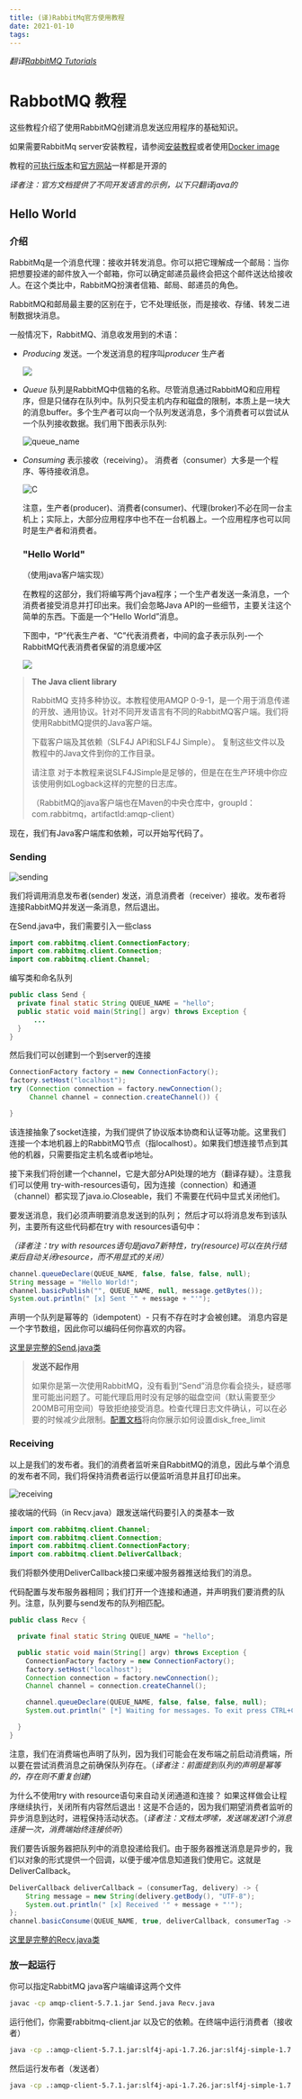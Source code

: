 ```yaml
---
title: (译)RabbitMq官方使用教程
date: 2021-01-10
tags:
---
```


*翻译[RabbitMQ Tutorials](https://www.rabbitmq.com/getstarted.html)*

# RabbotMQ 教程

这些教程介绍了使用RabbitMQ创建消息发送应用程序的基础知识。  

如果需要RabbitMq server安装教程，请参阅[安装教程](https://www.rabbitmq.com/download.html)或者使用[Docker image](https://registry.hub.docker.com/_/rabbitmq/)

教程的[可执行版本](https://github.com/rabbitmq/rabbitmq-tutorials)和[官方网站](https://github.com/rabbitmq/rabbitmq-website)一样都是开源的  

*译者注：官方文档提供了不同开发语言的示例，以下只翻译java的*

## Hello World

### 介绍

RabbitMq是一个消息代理：接收并转发消息。你可以把它理解成一个邮局：当你把想要投递的邮件放入一个邮箱，你可以确定邮递员最终会把这个邮件送达给接收人。在这个类比中，RabbitMQ扮演者信箱、邮局、邮递员的角色。  

RabbitMQ和邮局最主要的区别在于，它不处理纸张，而是接收、存储、转发二进制数据块消息。  

一般情况下，RabbitMQ、消息收发用到的术语：

- *Producing* 发送。一个发送消息的程序叫*producer* 生产者

  ![](https://www.rabbitmq.com/img/tutorials/producer.png)

- *Queue* 队列是RabbitMQ中信箱的名称。尽管消息通过RabbitMQ和应用程序，但是只储存在队列中。队列只受主机内存和磁盘的限制，本质上是一块大的消息buffer。多个生产者可以向一个队列发送消息，多个消费者可以尝试从一个队列接收数据。我们用下图表示队列:  

  ![queue_name](https://www.rabbitmq.com/img/tutorials/queue.png)

- *Consuming* 表示接收（receiving）。 消费者（consumer）大多是一个程序、等待接收消息。

  ![C](https://www.rabbitmq.com/img/tutorials/consumer.png)

  

  注意，生产者(producer)、消费者(consumer)、代理(broker)不必在同一台主机上；实际上，大部分应用程序中也不在一台机器上。一个应用程序也可以同时是生产者和消费者。

  ### "Hello World"

  （使用java客户端实现）  

  在教程的这部分，我们将编写两个java程序；一个生产者发送一条消息，一个消费者接受消息并打印出来。我们会忽略Java API的一些细节，主要关注这个简单的东西。下面是一个“Hello World”消息。  

  下图中，“P”代表生产者、“C”代表消费者，中间的盒子表示队列-一个RabbitMQ代表消费者保留的消息缓冲区  

  ![](https://www.rabbitmq.com/img/tutorials/python-one.png)

  

> **The Java client library**
>
> RabbitMQ 支持多种协议。本教程使用AMQP 0-9-1，是一个用于消息传递的开放、通用协议。针对不同开发语言有不同的RabbitMQ客户端。我们将使用RabbitMQ提供的Java客户端。  
>
> 下载客户端及其依赖（SLF4J API和SLF4J Simple）。 复制这些文件以及教程中的Java文件到你的工作目录。  
>
> 请注意 对于本教程来说SLF4JSimple是足够的，但是在在生产环境中你应该使用例如Logback这样的完整的日志库。  
>
> （RabbitMQ的java客户端也在Maven的中央仓库中，groupId：com.rabbitmq，artifactId:amqp-client）  

现在，我们有Java客户端库和依赖，可以开始写代码了。

### Sending

![sending](https://www.rabbitmq.com/img/tutorials/sending.png)

我们将调用消息发布者(sender) 发送，消息消费者（receiver）接收。发布者将连接RabbitMQ并发送一条消息，然后退出。  

在Send.java中，我们需要引入一些class  

```java
import com.rabbitmq.client.ConnectionFactory;
import com.rabbitmq.client.Connection;
import com.rabbitmq.client.Channel;
```

编写类和命名队列

```java
public class Send {
  private final static String QUEUE_NAME = "hello";
  public static void main(String[] argv) throws Exception {
      ...
  }
}
```

然后我们可以创建到一个到server的连接

```java
ConnectionFactory factory = new ConnectionFactory();
factory.setHost("localhost");
try (Connection connection = factory.newConnection();
     Channel channel = connection.createChannel()) {

}
```

该连接抽象了socket连接，为我们提供了协议版本协商和认证等功能。这里我们连接一个本地机器上的RabbitMQ节点（指localhost）。如果我们想连接节点到其他的机器，只需要指定主机名或者ip地址。  

接下来我们将创建一个channel，它是大部分API处理的地方（翻译存疑）。注意我们可以使用 try-with-resources语句，因为连接（connection）和通道（channel）都实现了java.io.Closeable，我们 不需要在代码中显式关闭他们。  

要发送消息，我们必须声明要消息发送到的队列； 然后才可以将消息发布到该队列，主要所有这些代码都在try with resources语句中：  

*（译者注：try with resources语句是java7新特性，try(resource)可以在执行结束后自动关闭resource，而不用显式的关闭）*  

```java
channel.queueDeclare(QUEUE_NAME, false, false, false, null);
String message = "Hello World!";
channel.basicPublish("", QUEUE_NAME, null, message.getBytes());
System.out.println(" [x] Sent '" + message + "'");
```

声明一个队列是幂等的（idempotent）- 只有不存在时才会被创建。 消息内容是一个字节数组，因此你可以编码任何你喜欢的内容。  

[这里是完整的Send.java类](https://github.com/rabbitmq/rabbitmq-tutorials/blob/master/java/Send.java)

> **发送不起作用**
>
> 如果你是第一次使用RabbitMQ，没有看到“Send”消息你看会挠头，疑惑哪里可能出问题了。可能代理启用时没有足够的磁盘空间（默认需要至少200MB可用空间）导致拒绝接受消息。检查代理日志文件确认，可以在必要的时候减少此限制。[配置文档](https://www.rabbitmq.com/configure.html#config-items)将向你展示如何设置disk_free_limit  

### Receiving

以上是我们的发布者。我们的消费者监听来自RabbitMQ的消息，因此与单个消息的发布者不同，我们将保持消费者运行以便监听消息并且打印出来。  

![receiving](https://www.rabbitmq.com/img/tutorials/receiving.png)

接收端的代码（in Recv.java）跟发送端代码要引入的类基本一致

```java
import com.rabbitmq.client.Channel;
import com.rabbitmq.client.Connection;
import com.rabbitmq.client.ConnectionFactory;
import com.rabbitmq.client.DeliverCallback;
```

我们将额外使用DeliverCallback接口来缓冲服务器推送给我们的消息。  

代码配置与发布服务器相同；我们打开一个连接和通道，并声明我们要消费的队列。注意，队列要与send发布的队列相匹配。  

```java
public class Recv {

  private final static String QUEUE_NAME = "hello";

  public static void main(String[] argv) throws Exception {
    ConnectionFactory factory = new ConnectionFactory();
    factory.setHost("localhost");
    Connection connection = factory.newConnection();
    Channel channel = connection.createChannel();

    channel.queueDeclare(QUEUE_NAME, false, false, false, null);
    System.out.println(" [*] Waiting for messages. To exit press CTRL+C");

  }
}
```

注意，我们在消费端也声明了队列，因为我们可能会在发布端之前启动消费端，所以要在尝试消费消息之前确保队列存在。（*译者注：前面提到队列的声明是幂等的，存在则不重复创建*）  

为什么不使用try with resource语句来自动关闭通道和连接？ 如果这样做会让程序继续执行，关闭所有内容然后退出！这是不合适的，因为我们期望消费者监听的异步消息到达时，进程保持活动状态。（*译者注：文档太啰嗦，发送端发送1个消息连接一次，消费端始终连接侦听*）  

我们要告诉服务器把队列中的消息投递给我们。由于服务器推送消息是异步的，我们以对象的形式提供一个回调，以便于缓冲信息知道我们使用它。这就是DeliverCallback。  

```java
DeliverCallback deliverCallback = (consumerTag, delivery) -> {
    String message = new String(delivery.getBody(), "UTF-8");
    System.out.println(" [x] Received '" + message + "'");
};
channel.basicConsume(QUEUE_NAME, true, deliverCallback, consumerTag -> { });
```

[这里是完整的Recv.java类](https://github.com/rabbitmq/rabbitmq-tutorials/blob/master/java/Recv.java)  

### 放一起运行

你可以指定RabbitMQ java客户端编译这两个文件  

```sh
javac -cp amqp-client-5.7.1.jar Send.java Recv.java
```

运行他们，你需要rabbitmq-client.jar 以及它的依赖。在终端中运行消费者（接收者）  

```sh
java -cp .:amqp-client-5.7.1.jar:slf4j-api-1.7.26.jar:slf4j-simple-1.7.26.jar Recv
```

然后运行发布者（发送者）  

```sh
java -cp .:amqp-client-5.7.1.jar:slf4j-api-1.7.26.jar:slf4j-simple-1.7.26.jar Send
```

